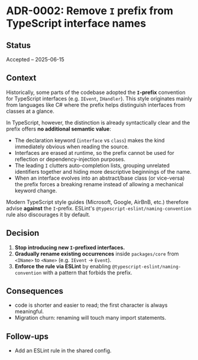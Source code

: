 # ADR-0002: Remove `I` prefix from TypeScript interface names

## Status

Accepted – 2025-06-15

## Context

Historically, some parts of the codebase adopted the **`I`-prefix** convention for TypeScript interfaces (e.g. `IEvent`, `IHandler`).
This style originates mainly from languages like C# where the prefix helps distinguish interfaces from classes at a glance.

In TypeScript, however, the distinction is already syntactically clear and the prefix offers **no additional semantic value**:

- The declaration keyword (`interface` vs `class`) makes the kind immediately obvious when reading the source.
- Interfaces are erased at runtime, so the prefix cannot be used for reflection or dependency-injection purposes.
- The leading `I` clutters auto-completion lists, grouping unrelated identifiers together and hiding more descriptive beginnings of the name.
- When an interface evolves into an abstract/base class (or vice-versa) the prefix forces a breaking rename instead of allowing a mechanical keyword change.

Modern TypeScript style guides (Microsoft, Google, AirBnB, etc.) therefore advise **against** the `I`-prefix. ESLint's `@typescript-eslint/naming-convention` rule also discourages it by default.

## Decision

1. **Stop introducing new `I`-prefixed interfaces.**
2. **Gradually rename existing occurrences** inside `packages/core` from `<IName>` to `<Name>` (e.g. `IEvent` → `Event`).
3. **Enforce the rule via ESLint** by enabling `@typescript-eslint/naming-convention` with a pattern that forbids the prefix.

## Consequences

- code is shorter and easier to read; the first character is always meaningful.
- Migration churn: renaming will touch many import statements.

## Follow-ups

- Add an ESLint rule in the shared config.
